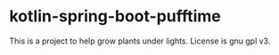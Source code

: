 # kotlin-spring-boot-pufftime

This is a project to help grow plants under lights. License is gnu gpl v3.
